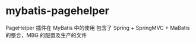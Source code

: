 # mybatis-pagehelper
PageHelper 插件在 MyBatis 中的使用
包含了 Spring + SpringMVC + MaBatis 的整合，MBG 的配置及生产的文件
